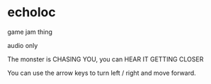 # echoloc

game jam thing

audio only

The monster is CHASING YOU, you can HEAR IT GETTING CLOSER

You can use the arrow keys to turn left / right and move forward.
